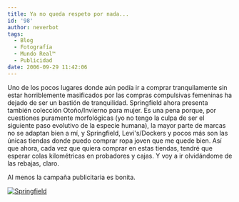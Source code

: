 ```yaml
---
title: Ya no queda respeto por nada...
id: '98'
author: neverbot
tags:
  - Blog
  - Fotografía
  - Mundo Real™
  - Publicidad
date: 2006-09-29 11:42:06
---
```


Uno de los pocos lugares donde aún podía ir a comprar tranquilamente sin estar horriblemente masificados por las compras compulsivas femeninas ha dejado de ser un bastión de tranquilidad. Springfield ahora presenta también colección Otoño/Invierno para mujer. Es una pena porque, por cuestiones puramente morfológicas (yo no tengo la culpa de ser el siguiente paso evolutivo de la especie humana), la mayor parte de marcas no se adaptan bien a mí, y Springfield, Levi's/Dockers y pocos más son las únicas tiendas donde puedo comprar ropa joven que me quede bien. Así que ahora, cada vez que quiera comprar en estas tiendas, tendré que esperar colas kilométricas en probadores y cajas. Y voy a ir olvidándome de las rebajas, claro.

Al menos la campaña publicitaria es bonita.

[![Springfield](./Springfield.jpg "Springfield")](http://spf.com/es/coleccion.htm "Springfield")